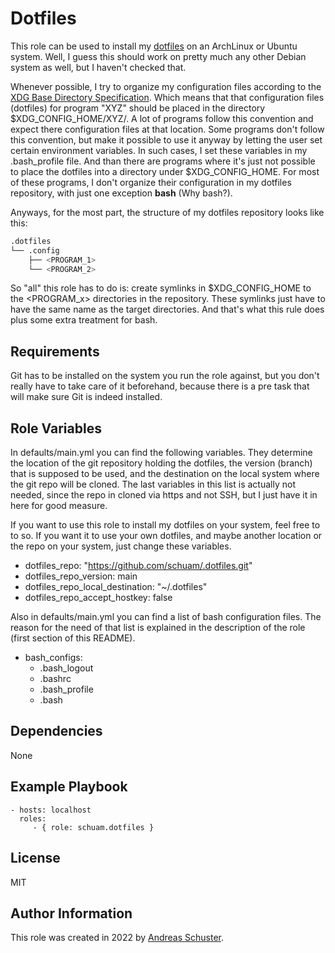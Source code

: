 # Dotfiles

This role can be used to install my
[dotfiles](https://github.com/schuam/.dotfiles) on an ArchLinux or Ubuntu
system. Well, I guess this should work on pretty much any other Debian system
as well, but I haven't checked that.

Whenever possible, I try to organize my configuration files according to the
[XDG Base Directory Specification](https://specifications.freedesktop.org/basedir-spec/basedir-spec-latest.html).
Which means that that configuration files (dotfiles) for program "XYZ" should
be placed in the directory $XDG_CONFIG_HOME/XYZ/. A lot of programs follow this
convention and expect there configuration files at that location. Some programs
don't follow this convention, but make it possible to use it anyway by letting
the user set certain environment variables. In such cases, I set these
variables in my .bash_profile file. And than there are programs where it's just
not possible to place the dotfiles into a directory under $XDG_CONFIG_HOME.
For most of these programs, I don't organize their configuration in my dotfiles
repository, with just one exception **bash** (Why bash?).

Anyways, for the most part, the structure of my dotfiles repository looks like
this:

```bash
.dotfiles
└── .config
    ├── <PROGRAM_1>
    └── <PROGRAM_2>
```

So "all" this role has to do is: create symlinks in $XDG_CONFIG_HOME to the
<PROGRAM_x> directories in the repository. These symlinks just have to have the
same name as the target directories. And that's what this rule does plus some
extra treatment for bash.


## Requirements

Git has to be installed on the system you run the role against, but you don't
really have to take care of it beforehand, because there is a pre task that
will make sure Git is indeed installed.


## Role Variables

In defaults/main.yml you can find the following variables. They determine the
location of the git repository holding the dotfiles, the version (branch) that
is supposed to be used, and the destination on the local system where the git
repo will be cloned. The last variables in this list is actually not needed,
since the repo in cloned via https and not SSH, but I just have it in here for
good measure.

If you want to use this role to install my dotfiles on your system, feel free
to to so. If you want it to use your own dotfiles, and maybe another location
or the repo on your system, just change these variables.

- dotfiles_repo: "https://github.com/schuam/.dotfiles.git"
- dotfiles_repo_version: main
- dotfiles_repo_local_destination: "~/.dotfiles"
- dotfiles_repo_accept_hostkey: false

Also in defaults/main.yml you can find a list of bash configuration files. The
reason for the need of that list is explained in the description of the role
(first section of this README).

- bash_configs:
    - .bash_logout
    - .bashrc
    - .bash_profile
    - .bash


## Dependencies

None


## Example Playbook

    - hosts: localhost
      roles:
         - { role: schuam.dotfiles }

## License

MIT


## Author Information

This role was created in 2022 by [Andreas Schuster](https://www.schuam.de/).

